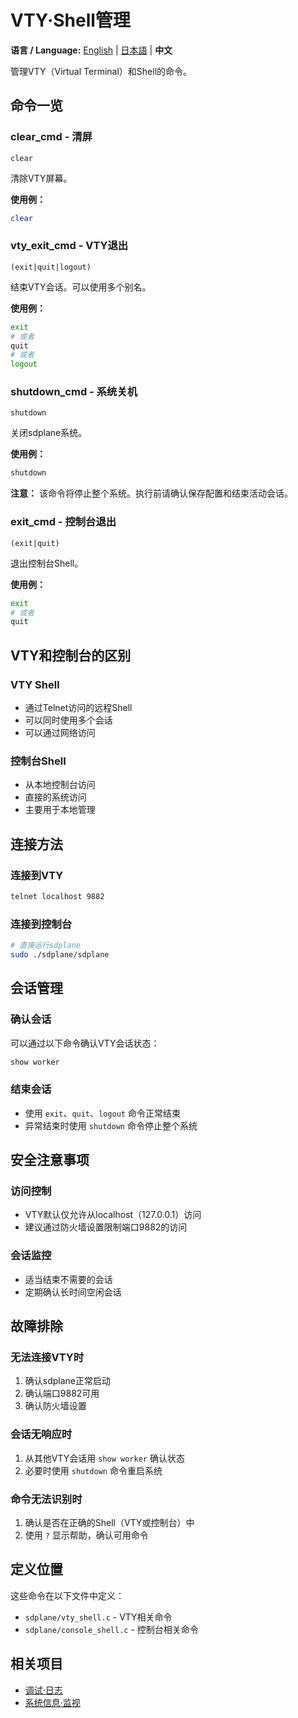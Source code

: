 # VTY·Shell管理

**语言 / Language:** [English](../vty-shell.md) | [日本語](../ja/vty-shell.md) | **中文**

管理VTY（Virtual Terminal）和Shell的命令。

## 命令一览

### clear_cmd - 清屏
```
clear
```

清除VTY屏幕。

**使用例：**
```bash
clear
```

### vty_exit_cmd - VTY退出
```
(exit|quit|logout)
```

结束VTY会话。可以使用多个别名。

**使用例：**
```bash
exit
# 或者
quit
# 或者
logout
```

### shutdown_cmd - 系统关机
```
shutdown
```

关闭sdplane系统。

**使用例：**
```bash
shutdown
```

**注意：** 该命令将停止整个系统。执行前请确认保存配置和结束活动会话。

### exit_cmd - 控制台退出
```
(exit|quit)
```

退出控制台Shell。

**使用例：**
```bash
exit
# 或者
quit
```

## VTY和控制台的区别

### VTY Shell
- 通过Telnet访问的远程Shell
- 可以同时使用多个会话
- 可以通过网络访问

### 控制台Shell
- 从本地控制台访问
- 直接的系统访问
- 主要用于本地管理

## 连接方法

### 连接到VTY
```bash
telnet localhost 9882
```

### 连接到控制台
```bash
# 直接运行sdplane
sudo ./sdplane/sdplane
```

## 会话管理

### 确认会话
可以通过以下命令确认VTY会话状态：
```bash
show worker
```

### 结束会话
- 使用 `exit`、`quit`、`logout` 命令正常结束
- 异常结束时使用 `shutdown` 命令停止整个系统

## 安全注意事项

### 访问控制
- VTY默认仅允许从localhost（127.0.0.1）访问
- 建议通过防火墙设置限制端口9882的访问

### 会话监控
- 适当结束不需要的会话
- 定期确认长时间空闲会话

## 故障排除

### 无法连接VTY时
1. 确认sdplane正常启动
2. 确认端口9882可用
3. 确认防火墙设置

### 会话无响应时
1. 从其他VTY会话用 `show worker` 确认状态
2. 必要时使用 `shutdown` 命令重启系统

### 命令无法识别时
1. 确认是否在正确的Shell（VTY或控制台）中
2. 使用 `?` 显示帮助，确认可用命令

## 定义位置

这些命令在以下文件中定义：
- `sdplane/vty_shell.c` - VTY相关命令
- `sdplane/console_shell.c` - 控制台相关命令

## 相关项目

- [调试·日志](debug-logging.md)
- [系统信息·监视](system-monitoring.md)